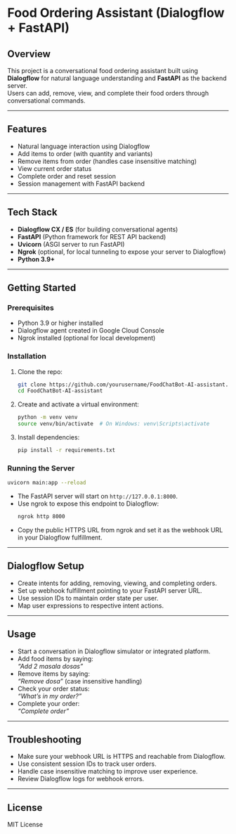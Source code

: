 
# Food Ordering Assistant (Dialogflow + FastAPI)

## Overview

This project is a conversational food ordering assistant built using **Dialogflow** for natural language understanding and **FastAPI** as the backend server.  
Users can add, remove, view, and complete their food orders through conversational commands.

---

## Features

- Natural language interaction using Dialogflow
- Add items to order (with quantity and variants)
- Remove items from order (handles case insensitive matching)
- View current order status
- Complete order and reset session
- Session management with FastAPI backend

---

## Tech Stack

- **Dialogflow CX / ES** (for building conversational agents)
- **FastAPI** (Python framework for REST API backend)
- **Uvicorn** (ASGI server to run FastAPI)
- **Ngrok** (optional, for local tunneling to expose your server to Dialogflow)
- **Python 3.9+**

---

## Getting Started

### Prerequisites

- Python 3.9 or higher installed
- Dialogflow agent created in Google Cloud Console
- Ngrok installed (optional for local development)

### Installation

1. Clone the repo:
   ```bash
   git clone https://github.com/yourusername/FoodChatBot-AI-assistant.git
   cd FoodChatBot-AI-assistant
   ```

2. Create and activate a virtual environment:
   ```bash
   python -m venv venv
   source venv/bin/activate  # On Windows: venv\Scripts\activate
   ```

3. Install dependencies:
   ```bash
   pip install -r requirements.txt
   ```

### Running the Server

```bash
uvicorn main:app --reload
```

- The FastAPI server will start on `http://127.0.0.1:8000`.
- Use ngrok to expose this endpoint to Dialogflow:
  ```bash
  ngrok http 8000
  ```
- Copy the public HTTPS URL from ngrok and set it as the webhook URL in your Dialogflow fulfillment.

---

## Dialogflow Setup

- Create intents for adding, removing, viewing, and completing orders.
- Set up webhook fulfillment pointing to your FastAPI server URL.
- Use session IDs to maintain order state per user.
- Map user expressions to respective intent actions.

---

## Usage

- Start a conversation in Dialogflow simulator or integrated platform.
- Add food items by saying:  
  *“Add 2 masala dosas”*  
- Remove items by saying:  
  *“Remove dosa”* (case insensitive handling)
- Check your order status:  
  *“What’s in my order?”*  
- Complete your order:  
  *“Complete order”*

---

## Troubleshooting

- Make sure your webhook URL is HTTPS and reachable from Dialogflow.
- Use consistent session IDs to track user orders.
- Handle case insensitive matching to improve user experience.
- Review Dialogflow logs for webhook errors.

---

## License

MIT License
